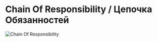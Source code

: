 # Chain Of Responsibility / Цепочка Обязанностей

![Chain Of Responsibility](https://hsto.org/getpro/habr/post_images/ec8/3ef/362/ec83ef3621e0dbe56bed96e3c272e3ff.jpg)